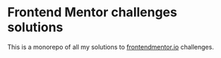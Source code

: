 # Frontend Mentor challenges solutions
This is a monorepo of all my solutions to [frontendmentor.io](frontendmentor.io) challenges.